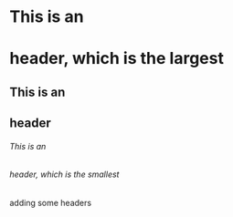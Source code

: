 # This is an <h1> header, which is the largest
## This is an <h2> header
###### This is an <h6> header, which is the smallest
  adding some headers
